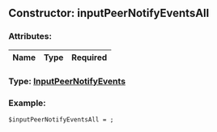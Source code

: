 ## Constructor: inputPeerNotifyEventsAll  

### Attributes:

| Name     |    Type       | Required |
|----------|:-------------:|---------:|


### Type: [InputPeerNotifyEvents](../types/InputPeerNotifyEvents.md)

### Example:


```
$inputPeerNotifyEventsAll = ;
```